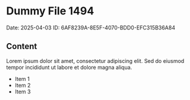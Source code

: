 # Dummy File 1494

Date: 2025-04-03
ID: 6AF8239A-8E5F-4070-BDD0-EFC315B36A84

## Content

Lorem ipsum dolor sit amet, consectetur adipiscing elit.
Sed do eiusmod tempor incididunt ut labore et dolore magna aliqua.

* Item 1
* Item 2
* Item 3

